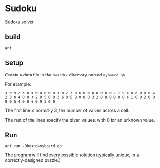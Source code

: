 # Sudoku
Sudoku solver

## build

`ant`

## Setup

Create a data file in the `boards/` directory named `myboard.gb`

For example:

`3
0 9 2 5 6 0 0 0 0
0 0 3 0 2 7 0 6 0
6 0 0 0 0 0 2 7 9
0 0 8 0 0 0 4 2 3
0 4 0 0 3 2 0 5 0
0 3 6 0 5 8 0 0 0
3 2 0 8 0 0 0 0 6
1 0 0 2 0 0 9 0 5
4 0 0 6 0 9 3 0 0`

The first line is normally 3, the number of values across a cell.

The rest of the lines specify the given values, with 0 for an unknown value.

## Run

`ant run -Dboard=myboard.gb`

The program will find every possible solution (typically unique,
in a correctly-designed puzzle.)
